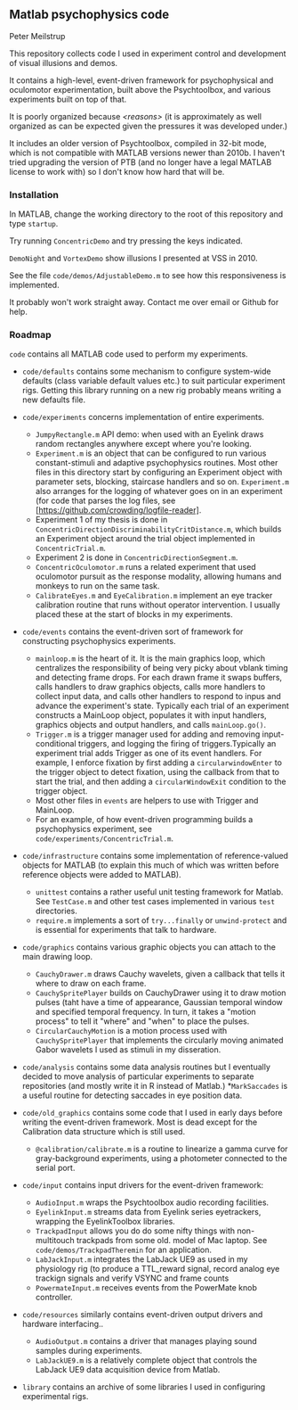 ## Matlab psychophysics code
Peter Meilstrup

This repository collects code I used in experiment control and development of visual illusions and demos.

It contains a high-level, event-driven framework for psychophysical and oculomotor experimentation, built above the Psychtoolbox, and various experiments built on top of that.

It is poorly organized because *&lt;reasons&gt;* (it is approximately as well organized as can be expected given the pressures it was developed under.)

It includes an older version of Psychtoolbox, compiled in
32-bit mode, which is not compatible with MATLAB versions newer than
2010b. I haven't tried upgrading the version of PTB (and no longer have a legal MATLAB license to work with) so I don't know how hard that will be.

### Installation

In MATLAB, change the working directory to the root of this repository and type `startup`.

Try running `ConcentricDemo` and try pressing the keys indicated.

`DemoNight` and `VortexDemo` show illusions I presented at VSS in 2010.

See the file `code/demos/AdjustableDemo.m` to see how this responsiveness is implemented.

It probably won't work straight away. Contact me over email or Github for help.

### Roadmap

`code` contains all MATLAB code used to perform my experiments.

* `code/defaults` contains some mechanism to configure system-wide defaults (class variable default values etc.) to suit particular experiment rigs. Getting this library running on a new rig probably means writing a new defaults file.

* `code/experiments` concerns implementation of entire experiments.
    * `JumpyRectangle.m` API demo: when used with an Eyelink draws random rectangles anywhere except where you're looking.
    * `Experiment.m` is an object that can be configured to run various constant-stimuli and adaptive psychophysics routines. Most other files in this directory start by configuring an Experiment object with parameter sets, blocking, staircase handlers and so on. `Experiment.m` also arranges for the logging of whatever goes on in an experiment (for code that parses the log files, see [https://github.com/crowding/logfile-reader].
    * Experiment 1 of my thesis is done in `ConcentricDirectionDiscriminabilityCritDistance.m`, which builds an Experiment object around the trial object implemented in `ConcentricTrial.m`.
    * Experiment 2 is done in  `ConcentricDirectionSegment.m`.
    * `ConcentricOculomotor.m` runs a related experiment that used oculomotor pursuit as the response modality, allowing humans and monkeys to run on the same task.
    * `CalibrateEyes.m` and `EyeCalibration.m` implement an eye tracker calibration routine that runs without operator intervention. I usually placed these at the start of blocks in my experiments.

* `code/events` contains the event-driven sort of framework for constructing psychophysics experiments.
    * `mainloop.m` is the heart of it. It is the main graphics loop, which centralizes the responsibility of being very picky about vblank timing and detecting frame drops. For each drawn frame it swaps buffers, calls handlers to draw graphics objects, calls more handlers to collect input data, and calls other handlers to respond to inpus and  advance the experiment's state. Typically each trial of an experiment constructs a MainLoop object, populates it with input handlers, graphics objects and output handlers, and calls `mainLoop.go()`.
    * `Trigger.m` is a trigger manager used for adding and removing input-conditional triggers, and logging the firing of triggers.Typically an experiment trial adds Trigger as one of its event handlers. For example, I enforce fixation by first adding a `circularwindowEnter` to the trigger object to detect fixation, using the callback from that to start the trial, and then adding a `circularWindowExit` condition to the trigger object.
    * Most other files in `events` are helpers to use with Trigger and MainLoop.
    * For an example, of how event-driven programming builds a psychophysics experiment, see `code/experiments/ConcentricTrial.m`.

* `code/infrastructure` contains some implementation of reference-valued objects for MATLAB (to explain this much of which was written before reference objects were added to MATLAB).
    *  `unittest` contains a rather useful unit testing framework for Matlab. See `TestCase.m` and other test cases implemented in various `test` directories.
    * `require.m` implements a sort of `try...finally` or `unwind-protect` and is essential for experiments that talk to hardware.

* `code/graphics` contains various graphic objects you can attach to the main drawing loop.
    * `CauchyDrawer.m` draws Cauchy wavelets, given a callback that tells it where to draw on each frame.
    * `CauchySpritePlayer` builds on CauchyDrawer using it to draw motion pulses (taht have a time of appearance, Gaussian temporal window and specified temporal frequency. In turn, it takes a "motion process"  to tell it "where" and "when" to place the pulses.
    * `CircularCauchyMotion` is a motion process used with `CauchySpritePlayer` that implements the circularly moving animated Gabor wavelets I used as stimuli in my disseration.

* `code/analysis` contains some data analysis routines but I eventually decided to move analysis of particular experiments to separate repositories (and mostly write it in R instead of Matlab.)
    *`MarkSaccades` is a useful routine for detecting saccades in eye position data.

* `code/old_graphics` contains some code that I used in early days before writing the event-driven framework. Most is dead except for the Calibration data structure which is still used.
    * `@calibration/calibrate.m` is a routine to linearize a gamma curve for gray-background experiments, using a photometer connected to the serial port.

* `code/input` contains input drivers for the event-driven framework:
    * `AudioInput.m` wraps the Psychtoolbox audio recording facilities.
    * `EyelinkInput.m` streams data from Eyelink series eyetrackers, wrapping the EyelinkToolbox libraries.
    * `TrackpadInput` allows you do do some nifty things with non-multitouch trackpads from some old. model of Mac laptop. See `code/demos/TrackpadTheremin` for an application.
    * `LabJackInput.m` integrates the LabJack UE9 as used in my physiology rig (to produce a TTL_reward signal, record analog eye trackign signals and verify VSYNC and frame counts
    * `PowermateInput.m` receives events from the PowerMate knob controller.

* `code/resources` similarly contains event-driven output drivers and hardware interfacing..
    * `AudioOutput.m` contains a driver that manages playing sound samples during experiments.
    * `LabJackUE9.m` is a relatively complete object that controls the LabJack UE9 data acquisition device from Matlab.

* `library` contains an archive of some libraries I used in configuring experimental rigs.
